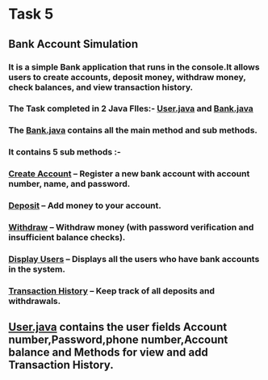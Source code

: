 # Task 5

## Bank Account Simulation 

### It is a simple Bank application that runs in the console.It allows users to create accounts, deposit money, withdraw money, check balances, and view transaction history.

### The Task completed in 2 Java FIles:- [User.java](https://github.com/Narayana48/Elevate-Labs/blob/main/Task-5/User.java) and [Bank.java](https://github.com/Narayana48/Elevate-Labs/blob/main/Task-5/Bank.java)

### The [Bank.java](https://github.com/Narayana48/Elevate-Labs/blob/main/Task-5/Bank.java) contains all the main method and sub methods.
### It contains 5 sub methods :-

###  [Create Account](https://github.com/Narayana48/Elevate-Labs/blob/main/Task-5/Bank.java#L28) – Register a new bank account with account number, name, and password.
###  [Deposit](https://github.com/Narayana48/Elevate-Labs/blob/main/Task-5/Bank.java#L74) – Add money to your account.
###  [Withdraw](https://github.com/Narayana48/Elevate-Labs/blob/main/Task-5/Bank.java#L99) – Withdraw money (with password verification and insufficient balance checks).
###  [Display Users]() – Displays all the users who have bank accounts in the system.
###  [Transaction History](https://github.com/Narayana48/Elevate-Labs/blob/main/Task-5/Bank.java#L133) – Keep track of all deposits and withdrawals.

## [User.java](https://github.com/Narayana48/Elevate-Labs/blob/main/Task-5/User.java) contains the user fields Account number,Password,phone number,Account balance and Methods for view and add Transaction History.